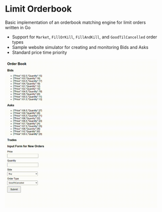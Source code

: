 # Limit Orderbook

Basic implementation of an orderbook matching engine for limit orders written in Go

* Support for `Market`, `FillOrKill`, `FillAndKill`, and `GoodTilCancelled` order types
* Sample website simulator for creating and monitoring Bids and Asks
* Standard price time priority

![Dashboard Video](static/example.gif)


